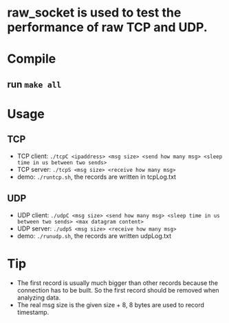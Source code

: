 # raw_socket is used to test the performance of raw TCP and UDP.
# Compile
## run `make all`
# Usage
## TCP
- TCP client: `./tcpC <ipaddress> <msg size> <send how many msg> <sleep time in us between two sends>`
- TCP server: `./tcpS <msg size> <receive how many msg>`
- demo: `./runtcp.sh`, the records are written in tcpLog.txt
## UDP
- UDP client: `./udpC <msg size> <send how many msg> <sleep time in us between two sends> <max datagram content>`
- UDP server: `./udpS <msg size> <receive how many msg>`
- demo: `./runudp.sh`, the records are written udpLog.txt

# Tip
- The first record is usually much bigger than other records because the connection has to be built. So the first record should be removed when analyzing data.
- The real msg size is the given size + 8, 8 bytes are used to record timestamp.
